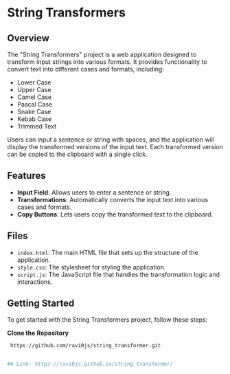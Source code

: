 # String Transformers

## Overview

The "String Transformers" project is a web application designed to transform input strings into various formats. It provides functionality to convert text into different cases and formats, including:

- Lower Case
- Upper Case
- Camel Case
- Pascal Case
- Snake Case
- Kebab Case
- Trimmed Text

Users can input a sentence or string with spaces, and the application will display the transformed versions of the input text. Each transformed version can be copied to the clipboard with a single click.

## Features

- **Input Field**: Allows users to enter a sentence or string.
- **Transformations**: Automatically converts the input text into various cases and formats.
- **Copy Buttons**: Lets users copy the transformed text to the clipboard.

## Files

- `index.html`: The main HTML file that sets up the structure of the application.
- `style.css`: The stylesheet for styling the application.
- `script.js`: The JavaScript file that handles the transformation logic and interactions.


## Getting Started

To get started with the String Transformers project, follow these steps:

**Clone the Repository**

   ```bash
    https://github.com/ravi0js/string_transformer.git


## Link: https://ravi0js.github.io/string_transformer/
